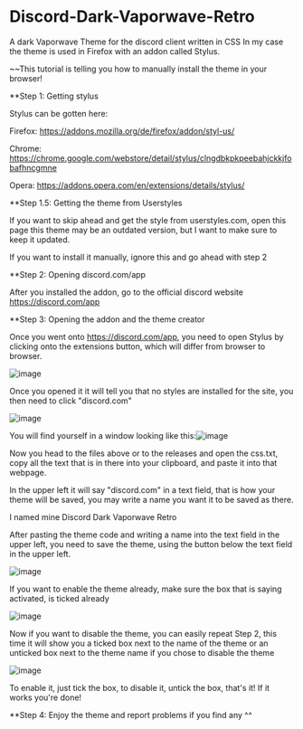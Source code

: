 # Discord-Dark-Vaporwave-Retro
A dark Vaporwave Theme for the discord client written in CSS
In my case the theme is used in Firefox with an addon called Stylus.

~~This tutorial is telling you how to manually install the theme in your browser!

**Step 1: Getting stylus

Stylus can be gotten here:

Firefox: https://addons.mozilla.org/de/firefox/addon/styl-us/

Chrome: https://chrome.google.com/webstore/detail/stylus/clngdbkpkpeebahjckkjfobafhncgmne

Opera: https://addons.opera.com/en/extensions/details/stylus/

**Step 1.5: Getting the theme from Userstyles

If you want to skip ahead and get the style from userstyles.com, open this page this theme may be an outdated version, but I want to make sure to keep it updated.

If you want to install it manually, ignore this and go ahead with step 2

**Step 2: Opening discord.com/app

After you installed the addon, go to the official discord website https://discord.com/app

**Step 3: Opening the addon and the theme creator

Once you went onto https://discord.com/app, you need to open Stylus by clicking onto the extensions button, which will differ from browser to browser.

![image](https://user-images.githubusercontent.com/64021242/232127853-a4222f49-d388-4a42-bd2e-7ec229fb3652.png)

Once you opened it it will tell you that no styles are installed for the site, you then need to click "discord.com"

![image](https://user-images.githubusercontent.com/64021242/232129492-99393395-d006-4c0c-af9c-0e82295200df.png)

You will find yourself in a window looking like this:![image](https://user-images.githubusercontent.com/64021242/232129691-e0ae0ba5-945b-4148-8dec-dfba9d4482ae.png)

Now you head to the files above or to the releases and open the css.txt, copy all the text that is in there into your clipboard, and paste it into that webpage.

In the upper left it will say "discord.com" in a text field, that is how your theme will be saved, you may write a name you want it to be saved as there.

I named mine Discord Dark Vaporwave Retro

After pasting the theme code and writing a name into the text field in the upper left, you need to save the theme, using the button below the text field in the upper left.

![image](https://user-images.githubusercontent.com/64021242/232131555-d2799564-9cd4-4415-bb05-dc8faa9b58bc.png)

If you want to enable the theme already, make sure the box that is saying activated, is ticked already

![image](https://user-images.githubusercontent.com/64021242/232131769-53e73b04-d38c-47fb-b7e4-e506d4eed7dc.png)

Now if you want to disable the theme, you can easily repeat Step 2, this time it will show you a ticked box next to the name of the theme or an unticked box next to the theme name if you chose to disable the theme

![image](https://user-images.githubusercontent.com/64021242/232132632-29e626ee-a434-4887-ab19-1d8a50b4c17e.png)

To enable it, just tick the box, to disable it, untick the box, that's it!
If it works you're done!

**Step 4: Enjoy the theme and report problems if you find any ^^
